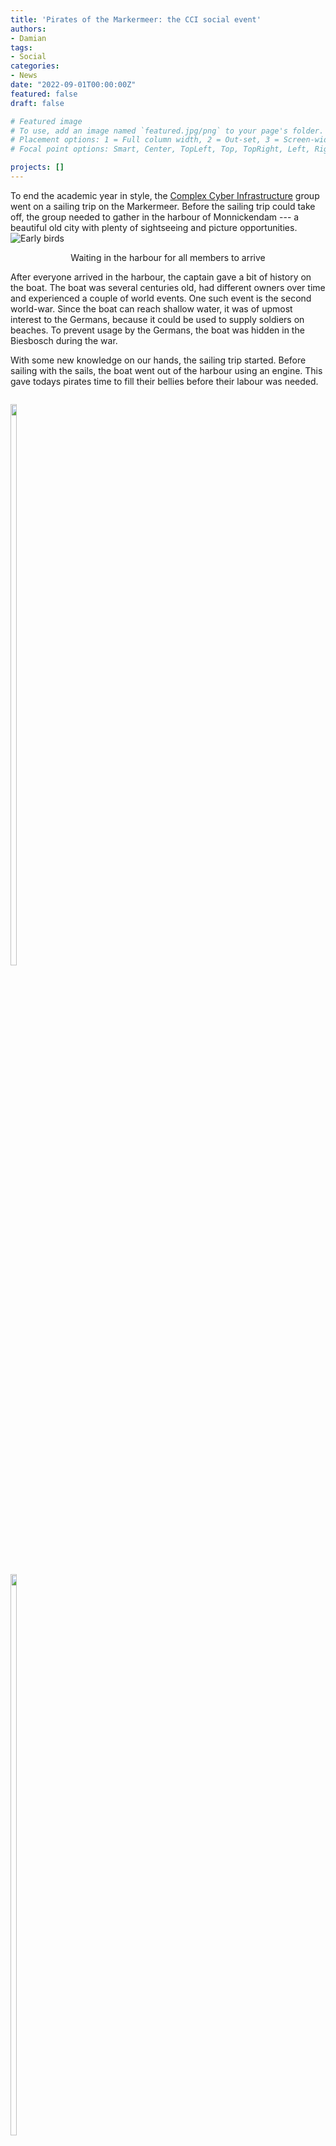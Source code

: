 ```yaml
---
title: 'Pirates of the Markermeer: the CCI social event'
authors:
- Damian
tags:
- Social
categories:
- News
date: "2022-09-01T00:00:00Z"
featured: false
draft: false

# Featured image
# To use, add an image named `featured.jpg/png` to your page's folder.
# Placement options: 1 = Full column width, 2 = Out-set, 3 = Screen-width
# Focal point options: Smart, Center, TopLeft, Top, TopRight, Left, Right, BottomLeft, Bottom, BottomRight

projects: []
---
```




To end the academic year in style, the [Complex Cyber Infrastructure](https://cci-research.nl/) group went on a sailing trip on the Markermeer.
Before the sailing trip could take off, the group needed to gather in the harbour of Monnickendam --- a beautiful old city with plenty of sightseeing and picture opportunities.
![Early birds](8P9A9066.JPG)
<p align = "center">
Waiting in the harbour for all members to arrive
</p>

After everyone arrived in the harbour, the captain gave a bit of history on the boat.
The boat was several centuries old, had different owners over time and experienced a couple of world events.
One such event is the second world-war. Since the boat can reach shallow water, it was of upmost interest to the 
Germans, because it could be used to supply soldiers on beaches. To prevent usage by the Germans, the boat was 
hidden in the Biesbosch during the war.

With some new knowledge on our hands, the sailing trip started. Before sailing with the sails, the boat
went out of the harbour using an engine. This gave todays pirates time to fill their bellies before their labour was needed. 
<p float="center" style="display: inline-block;">
  <img src="8P9A9073.JPG" width="48%" style="display: inline;"/>
  <img src="8P9A9079.JPG" width="48%" style="display: inline;"/> 
</p>


Arrived on open water, we could set sail. However, first the sails needed to be hoist.
Several strong members of the group volunteered for this activity.
<p float="center">
  <img src="8P9A9101.JPG" width="48%" style="display: inline;"/>
  <img src="8P9A9128.JPG" width="48%" style="display: inline;" /> 
</p>

With the sails hoisted and a good wind, it was time to relax, socialise and enjoy a couple of drinks.
![](8P9A9299.JPG)
<p float="center">
  <img src="8P9A9223.JPG" width="49%" style="display: inline;"/>
  <img src="8P9A9333.JPG" width="49%" style="display: inline;" /> 
</p>

After a beautiful couple of hours on the water while catching some good winds, it was time 
to return to the harbour for a nice barbeque and to welcome [Ana](https://cci-research.nl/author/ana-oprescu/) and her entourage on to the boat.
But first, there were two brave souls, [Thomas](https://cci-research.nl/author/l.-thomas-van-binsbergen/) and [Daphne](https://cci-research.nl/author/daphnee-chabal/), taking the opportunity to swim.
<p float="center">
  <img src="8P9A9372.JPG" width="49%" style="display: inline;"/>
  <img src="8P9A9363.JPG" width="49%" style="display: inline;"/>
</p>

![](8P9A9424.JPG)

All in all, it was a great day and being on a sailing boat was a new experience for some.  Interesting conversations and discussions were held and new friendships were made.
Are you interested in joining our social event next year? Keep an eye on our news sections for open positions.


### Acknowledgements
Thanks to [Yuri](https://cci-research.nl/author/yuri-demchenko/) and [Arno](https://cci-research.nl/author/arno-bakker/)
for taking pictures.

